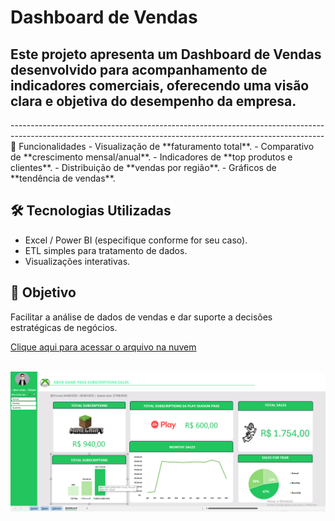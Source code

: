 
<h1><strong>Dashboard de Vendas</strong></h1>

<h2>Este projeto apresenta um Dashboard de Vendas desenvolvido para acompanhamento de indicadores comerciais, oferecendo uma visão clara e objetiva do desempenho da empresa.</h2>
------------------------------------------------------------------------------------------------------------------------------------------------------------
🚀 Funcionalidades
- Visualização de **faturamento total**.  
- Comparativo de **crescimento mensal/anual**.  
- Indicadores de **top produtos e clientes**.  
- Distribuição de **vendas por região**.  
- Gráficos de **tendência de vendas**.  

## 🛠️ Tecnologias Utilizadas
- Excel / Power BI (especifique conforme for seu caso).  
- ETL simples para tratamento de dados.  
- Visualizações interativas.  

## 🎯 Objetivo
Facilitar a análise de dados de vendas e dar suporte a decisões estratégicas de negócios.  


<a href='https://1drv.ms/x/c/51f09ae6d25bc177/EWd4NPjHX4REoBwJDIrUAKMBJAqS0Y5YhvegsSdtnVCKRw?e=hhwalh'>Clique aqui para acessar o arquivo na nuvem</a>
<br>
<br>
<tr></tr>
<img src='https://github.com/Nuno38/Analise_Dados_Dashboard/blob/main/Images_Dasboard/Screenshot_11.png'></img>


